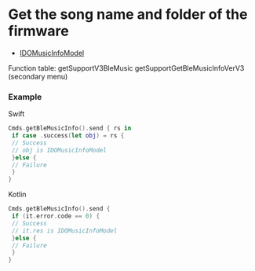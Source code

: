 # Get the song name and folder of the firmware 
* [IDOMusicInfoModel](../model/IDOMusicInfoModel.md)

Function table: getSupportV3BleMusic 
getSupportGetBleMusicInfoVerV3 (secondary menu)

### Example

 
Swift
``` swift
Cmds.getBleMusicInfo().send { rs in
 if case .success(let obj) = rs {
 // Success
 // obj is IDOMusicInfoModel
 }else {
 // Failure
 }
}
``` 

Kotlin
```kotlin
Cmds.getBleMusicInfo().send {
 if (it.error.code == 0) {
 // Success 
 // it.res is IDOMusicInfoModel
 }else {
 // Failure 
 }
}
```
